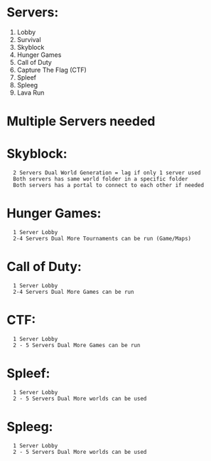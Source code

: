 Servers:
===========
1. Lobby
2. Survival
3. Skyblock
4. Hunger Games
5. Call of Duty
6. Capture The Flag (CTF)
7. Spleef
8. Spleeg
9. Lava Run

Multiple Servers needed
========================
Skyblock:
===========
      2 Servers Dual World Generation = lag if only 1 server used
      Both servers has same world folder in a specific folder
      Both servers has a portal to connect to each other if needed
Hunger Games:
=============
      1 Server Lobby
      2-4 Servers Dual More Tournaments can be run (Game/Maps)
Call of Duty:
===============
      1 Server Lobby
      2-4 Servers Dual More Games can be run
CTF:
======
      1 Server Lobby
      2 - 5 Servers Dual More Games can be run
Spleef:
=======
      1 Server Lobby
      2 - 5 Servers Dual More worlds can be used
Spleeg:
========
      1 Server Lobby
      2 - 5 Servers Dual More worlds can be used

